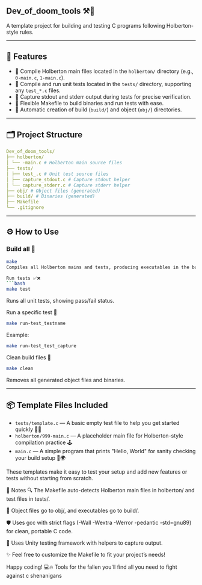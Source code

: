 ## Dev_of_doom_tools ⚒️👾

A template project for building and testing C programs following Holberton-style rules.

---

## 🚀 Features

- 🧩 Compile Holberton main files located in the `holberton/` directory (e.g., `0-main.c`, `1-main.c`).
- 🧪 Compile and run unit tests located in the `tests/` directory, supporting any `test_*.c` files.
- 🎯 Capture stdout and stderr output during tests for precise verification.
- 🔧 Flexible Makefile to build binaries and run tests with ease.
- 📁 Automatic creation of build (`build/`) and object (`obj/`) directories.

---

## 🗂️ Project Structure
```yaml
Dev_of_doom_tools/
├── holberton/
│ └── -main.c # Holberton main source files
├── tests/
│ ├── test_.c # Unit test source files
│ ├── capture_stdout.c # Capture stdout helper
│ └── capture_stderr.c # Capture stderr helper
├── obj/ # Object files (generated)
├── build/ # Binaries (generated)
├── Makefile
└── .gitignore
```


---

## ⚙️ How to Use

### Build all 🔨

```bash
make
Compiles all Holberton mains and tests, producing executables in the build/ folder.

Run tests ✅❌
```bash
make test
```

Runs all unit tests, showing pass/fail status.

Run a specific test 🎯
```bash
make run-test_testname
```

Example:

```bash
make run-test_test_capture
```

Clean build files 🧹
```bash
make clean
```
Removes all generated object files and binaries.

---

## 📦 Template Files Included

- `tests/template.c` — A basic empty test file to help you get started quickly 🧪✨  
- `holberton/999-main.c` — A placeholder main file for Holberton-style compilation practice 🕹️  
- `main.c` — A simple program that prints "Hello, World" for sanity checking your build setup 👋🌍  

These templates make it easy to test your setup and add new features or tests without starting from scratch.

📝 Notes
🔍 The Makefile auto-detects Holberton main files in holberton/ and test files in tests/.

📂 Object files go to obj/, and executables go to build/.

🛡️ Uses gcc with strict flags (-Wall -Wextra -Werror -pedantic -std=gnu89) for clean, portable C code.

🧪 Uses Unity testing framework with helpers to capture output.

✨ Feel free to customize the Makefile to fit your project’s needs!

Happy coding! 💻🔥 Tools for the fallen you'll find all you need to fight against c shenanigans
